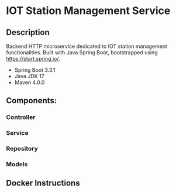 # IOT Station Management Service

## Description

Backend HTTP microservice dedicated to IOT station management functionalities. Built with Java Spring Boot, bootstrapped using https://start.spring.io/.

* Spring Boot 3.3.1
* Java JDK 17
* Maven 4.0.0






## Components:

### Controller

### Service 

### Repository 

### Models

## Docker Instructions

